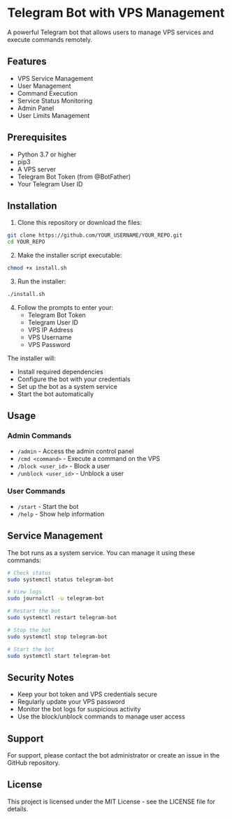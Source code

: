 # Telegram Bot with VPS Management

A powerful Telegram bot that allows users to manage VPS services and execute commands remotely.

## Features

- VPS Service Management
- User Management
- Command Execution
- Service Status Monitoring
- Admin Panel
- User Limits Management

## Prerequisites

- Python 3.7 or higher
- pip3
- A VPS server
- Telegram Bot Token (from @BotFather)
- Your Telegram User ID

## Installation

1. Clone this repository or download the files:
```bash
git clone https://github.com/YOUR_USERNAME/YOUR_REPO.git
cd YOUR_REPO
```

2. Make the installer script executable:
```bash
chmod +x install.sh
```

3. Run the installer:
```bash
./install.sh
```

4. Follow the prompts to enter your:
   - Telegram Bot Token
   - Telegram User ID
   - VPS IP Address
   - VPS Username
   - VPS Password

The installer will:
- Install required dependencies
- Configure the bot with your credentials
- Set up the bot as a system service
- Start the bot automatically

## Usage

### Admin Commands

- `/admin` - Access the admin control panel
- `/cmd <command>` - Execute a command on the VPS
- `/block <user_id>` - Block a user
- `/unblock <user_id>` - Unblock a user

### User Commands

- `/start` - Start the bot
- `/help` - Show help information

## Service Management

The bot runs as a system service. You can manage it using these commands:

```bash
# Check status
sudo systemctl status telegram-bot

# View logs
sudo journalctl -u telegram-bot

# Restart the bot
sudo systemctl restart telegram-bot

# Stop the bot
sudo systemctl stop telegram-bot

# Start the bot
sudo systemctl start telegram-bot
```

## Security Notes

- Keep your bot token and VPS credentials secure
- Regularly update your VPS password
- Monitor the bot logs for suspicious activity
- Use the block/unblock commands to manage user access

## Support

For support, please contact the bot administrator or create an issue in the GitHub repository.

## License

This project is licensed under the MIT License - see the LICENSE file for details. 